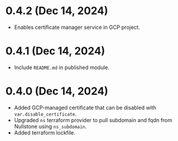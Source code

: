 # 0.4.2 (Dec 14, 2024)
* Enables certificate manager service in GCP project.

# 0.4.1 (Dec 14, 2024)
* Include `README.md` in published module.

# 0.4.0 (Dec 14, 2024)
* Added GCP-managed certificate that can be disabled with `var.disable_certificate`.
* Upgraded `ns` terraform provider to pull subdomain and fqdn from Nullstone using `ns_subdomain`.
* Added terraform lockfile.
